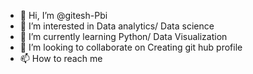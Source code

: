 - 👋 Hi, I’m @gitesh-Pbi
- 👀 I’m interested in Data analytics/ Data science
- 🌱 I’m currently learning Python/ Data Visualization
- 💞️ I’m looking to collaborate on Creating git hub profile
- 📫 How to reach me 

<!---
gitesh-Pbi/gitesh-Pbi is a ✨ special ✨ repository because its `README.md` (this file) appears on your GitHub profile.
You can click the Preview link to take a look at your changes.
--->
